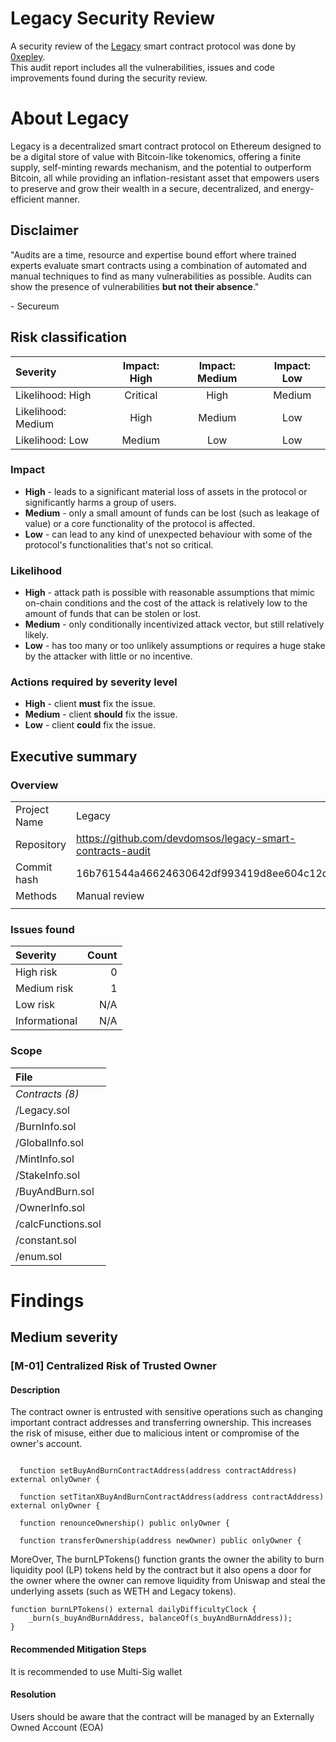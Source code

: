 # Legacy Security Review

A security review of the [Legacy](https://app.legacy.diamonds/) smart contract protocol was done by [0xepley](https://twitter.com/0xepley). \
This audit report includes all the vulnerabilities, issues and code improvements found during the security review.

# About Legacy

Legacy is a decentralized smart contract protocol on Ethereum designed to be a digital store of value with Bitcoin-like tokenomics, offering a finite supply, self-minting rewards mechanism, and the potential to outperform Bitcoin, all while providing an inflation-resistant asset that empowers users to preserve and grow their wealth in a secure, decentralized, and energy-efficient manner.

## Disclaimer

"Audits are a time, resource and expertise bound effort where trained experts evaluate smart
contracts using a combination of automated and manual techniques to find as many vulnerabilities
as possible. Audits can show the presence of vulnerabilities **but not their absence**."

\- Secureum

## Risk classification

| Severity           | Impact: High | Impact: Medium | Impact: Low |
| :----------------- | :----------: | :------------: | :---------: |
| Likelihood: High   |   Critical   |      High      |   Medium    |
| Likelihood: Medium |     High     |     Medium     |     Low     |
| Likelihood: Low    |    Medium    |      Low       |     Low     |

### Impact

- **High** - leads to a significant material loss of assets in the protocol or significantly harms a group of users.
- **Medium** - only a small amount of funds can be lost (such as leakage of value) or a core functionality of the protocol is affected.
- **Low** - can lead to any kind of unexpected behaviour with some of the protocol's functionalities that's not so critical.

### Likelihood

- **High** - attack path is possible with reasonable assumptions that mimic on-chain conditions and the cost of the attack is relatively low to the amount of funds that can be stolen or lost.
- **Medium** - only conditionally incentivized attack vector, but still relatively likely.
- **Low** - has too many or too unlikely assumptions or requires a huge stake by the attacker with little or no incentive.

### Actions required by severity level

- **High** - client **must** fix the issue.
- **Medium** - client **should** fix the issue.
- **Low** - client **could** fix the issue.

## Executive summary

### Overview

|               |                                                                                              |
| :------------ | :------------------------------------------------------------------------------------------- |
| Project Name  | Legacy                                                                                       |
| Repository    | https://github.com/devdomsos/legacy-smart-contracts-audit                                              |
| Commit hash   | 16b761544a46624630642df993419d8ee604c12d |
| Methods       | Manual review                                                                                |
|               |


### Issues found

| Severity      |                                                     Count |
| :------------ | --------------------------------------------------------: |
| High risk     |       0 |
| Medium risk   |     1 |
| Low risk      |       N/A |
| Informational | N/A |

### Scope

| File                                                                                                    | 
| :------------------------------------------------------------------------------------------------------ | 
| _Contracts (8)_                                                  |
| /Legacy.sol |
| /BurnInfo.sol |
| /GlobalInfo.sol |
| /MintInfo.sol |
| /StakeInfo.sol |
| /BuyAndBurn.sol |
| /OwnerInfo.sol |
| /calcFunctions.sol |
| /constant.sol |
| /enum.sol |

# Findings

## Medium severity

### [M-01] Centralized Risk of Trusted Owner

#### **Description**
The contract owner is entrusted with sensitive operations such as changing important contract addresses and transferring ownership. This increases the risk of misuse, either due to malicious intent or compromise of the owner's account.

```solidity

  function setBuyAndBurnContractAddress(address contractAddress) external onlyOwner {

  function setTitanXBuyAndBurnContractAddress(address contractAddress) external onlyOwner {

  function renounceOwnership() public onlyOwner {

  function transferOwnership(address newOwner) public onlyOwner {
```

MoreOver, The burnLPTokens() function grants the owner the ability to burn liquidity pool (LP) tokens held by the contract but it also opens a door for the owner where the owner can remove liquidity from Uniswap and steal the underlying assets (such as WETH and Legacy tokens).

```solidity
function burnLPTokens() external dailyDifficultyClock {
    _burn(s_buyAndBurnAddress, balanceOf(s_buyAndBurnAddress));
}
```


#### **Recommended Mitigation Steps**
It is recommended to use Multi-Sig wallet

#### **Resolution**

Users should be aware that the contract will be managed by an Externally Owned Account (EOA)

